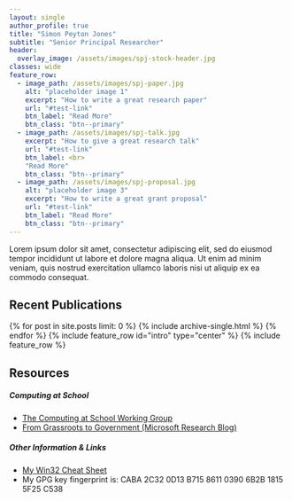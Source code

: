 ```yaml
---
layout: single
author_profile: true
title: "Simon Peyton Jones"
subtitle: "Senior Principal Researcher" 
header:
  overlay_image: /assets/images/spj-stock-header.jpg
classes: wide
feature_row:
  - image_path: /assets/images/spj-paper.jpg
    alt: "placeholder image 1"
    excerpt: "How to write a great research paper"
    url: "#test-link"
    btn_label: "Read More"
    btn_class: "btn--primary"
  - image_path: /assets/images/spj-talk.jpg 
    excerpt: "How to give a great research talk"  
    url: "#test-link"
    btn_label: <br>
    "Read More"
    btn_class: "btn--primary"
  - image_path: /assets/images/spj-proposal.jpg
    alt: "placeholder image 3" 
    excerpt: "How to write a great grant proposal"
    url: "#test-link"
    btn_label: "Read More"
    btn_class: "btn--primary"
---
```


Lorem ipsum dolor sit amet, consectetur adipiscing elit, sed do eiusmod tempor incididunt ut labore et dolore magna aliqua. Ut enim ad minim veniam, quis nostrud exercitation ullamco laboris nisi ut aliquip ex ea commodo consequat.  
## Recent Publications
{% for post in site.posts limit: 0 %}
  {% include archive-single.html %}
{% endfor %}
{% include feature_row id="intro" type="center" %}
{% include feature_row %}  
## Resources

##### Computing at School
- [The Computing at School Working Group](https://www.computingatschool.org.uk/)
- [From Grassroots to Government (Microsoft Research Blog)](https://www.microsoft.com/en-us/research/blog/from-grassroots-to-government/)

##### Other Information & Links
- [My Win32 Cheat Sheet](https://www.microsoft.com/en-us/research/publication/win-32-cheat-sheet/)
- My GPG key fingerprint is: CABA 2C32 0D13 B715 8611 0390 6B2B 1815 5F25 C538

